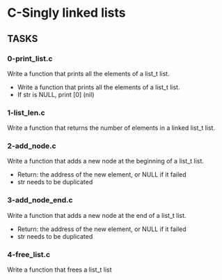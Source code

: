 # C-Singly linked lists

## TASKS

### 0-print_list.c
Write a function that prints all the elements of a list_t list.
- Write a function that prints all the elements of a list_t list.
- If str is NULL, print [0] (nil)

### 1-list_len.c
Write a function that returns the number of elements in a linked list_t list.

### 2-add_node.c
Write a function that adds a new node at the beginning of a list_t list.
- Return: the address of the new element, or NULL if it failed
- str needs to be duplicated

### 3-add_node_end.c
Write a function that adds a new node at the end of a list_t list.
- Return: the address of the new element, or NULL if it failed
- str needs to be duplicated
 
### 4-free_list.c
Write a function that frees a list_t list
 